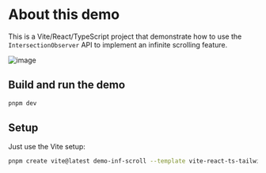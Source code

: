 # About this demo

This is a Vite/React/TypeScript project that demonstrate how to use
the `IntersectionObserver` API to implement an infinite scrolling
feature.

![image](https://github.com/micurs/demo-inf-scroll/assets/1569225/450581fc-4c11-442c-8586-d60bfa9e5bd7)

## Build and run the demo

```bash
pnpm dev
```


## Setup

Just use the Vite setup:

```bash
pnpm create vite@latest demo-inf-scroll --template vite-react-ts-tailwind-v3
```

